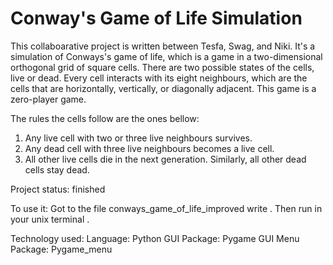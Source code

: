 # Conway's Game of Life Simulation

This collaboarative project is written between Tesfa, Swag, and Niki. It's a simulation of Conways's game of life, which is a game in a two-dimensional orthogonal grid of square cells. There are two possible states of the cells, live or dead. Every cell interacts with its eight neighbours, which are the cells that are horizontally, vertically, or diagonally adjacent. This game is a zero-player game.

The rules the cells follow are the ones bellow:

1) Any live cell with two or three live neighbours survives.
2) Any dead cell with three live neighbours becomes a live cell.
3) All other live cells die in the next generation. Similarly, all other dead cells stay dead.

Project status: finished

To use it: Got to the file conways_game_of_life_improved write <python play_game.py>. Then run in your unix terminal .

Technology used: Language: Python GUI Package: Pygame GUI Menu Package: Pygame_menu
